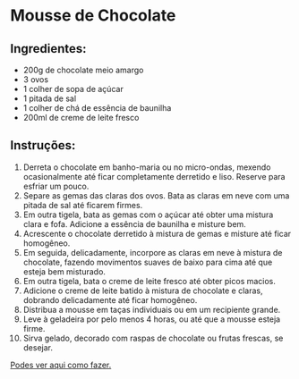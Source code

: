 #  Mousse de Chocolate

## Ingredientes:
- 200g de chocolate meio amargo
- 3 ovos
- 1 colher de sopa de açúcar
- 1 pitada de sal
- 1 colher de chá de essência de baunilha
- 200ml de creme de leite fresco

## Instruções:
1. Derreta o chocolate em banho-maria ou no micro-ondas, mexendo ocasionalmente até ficar completamente derretido e liso. Reserve para esfriar um pouco.
2. Separe as gemas das claras dos ovos. Bata as claras em neve com uma pitada de sal até ficarem firmes.
3. Em outra tigela, bata as gemas com o açúcar até obter uma mistura clara e fofa. Adicione a essência de baunilha e misture bem.
4. Acrescente o chocolate derretido à mistura de gemas e misture até ficar homogêneo.
5. Em seguida, delicadamente, incorpore as claras em neve à mistura de chocolate, fazendo movimentos suaves de baixo para cima até que esteja bem misturado.
6. Em outra tigela, bata o creme de leite fresco até obter picos macios.
7. Adicione o creme de leite batido à mistura de chocolate e claras, dobrando delicadamente até ficar homogêneo.
8. Distribua a mousse em taças individuais ou em um recipiente grande.
9. Leve à geladeira por pelo menos 4 horas, ou até que a mousse esteja firme.
10. Sirva gelado, decorado com raspas de chocolate ou frutas frescas, se desejar.

[Podes ver aqui como fazer.](https://saboreiaavida.nestle.pt/cozinhar/receita/mousse-de-chocolate)
